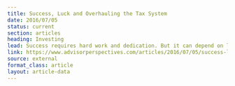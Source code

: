 ```yaml
---
title: Success, Luck and Overhauling the Tax System
date: 2016/07/05
status: current
section: articles
heading: Investing
lead: Success requires hard work and dedication. But it can depend on luck too. How much of success is due to luck?
link: https://www.advisorperspectives.com/articles/2016/07/05/success-luck-and-overhauling-the-tax-system
source: external
format_class: article
layout: article-data
---
```


